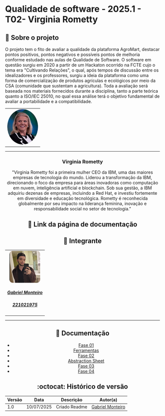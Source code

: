 # Qualidade de software - 2025.1 - T02- Virginia Rometty

## :scroll: Sobre o projeto

   O projeto tem o fito de avaliar a qualidade da plataforma AgroMart, destacar pontos positivos, pontos negativos e possíveis pontos de melhoria conforme estudado nas aulas de Qualidade de Software. O software em questão surgiu em 2020 a partir de um Hackaton ocorrido na FCTE cujo o tema era "Cultivando Relações", o qual, após tempos de discussão entre os idealizadores e os professores, surgiu a ideia da plataforma como uma forma de comercialização de produtos agrículas e ecológicos por meio da CSA (comunidade que sustentam a agricultura). 
   Toda a avaliação será baseada nos materiais fornecidos durante a disciplina, tanto a parte teórica quanto a ISO/IEC 25010, no qual essa análise terá o objetivo fundamental de avaliar a portabilidade e a compatibilidade.

<center>
<table style="margin-left: auto; margin-right: auto;">
    <tr>
        <td align="center">
            <a href="link do github">
                <img style="border-radius: 50%; width: 100px; heigth: 100px" src="imgs/virginia.jpg" />
            </a>
        </td>
</table>
 <! -- ## :email: Site -->
<hr/>

   ### Virginia Rometty
   "Virginia Rometty foi a primeira mulher CEO da IBM, uma das maiores empresas de tecnologia do mundo. Liderou a transformação da IBM, direcionando o foco da empresa para áreas inovadoras como computação em nuvem, inteligência artificial e blockchain. Sob sua gestão, a IBM adquiriu dezenas de empresas, incluindo a Red Hat, e investiu fortemente em diversidade e educação tecnológica. Rometty é reconhecida globalmente por seu impacto na liderança feminina, inovação e responsabilidade social no setor de tecnologia."

## :paperclip: Link da página de documentação 

## :star2: Integrante

<center>
<table style="margin-left: auto; margin-right: auto;">
    <tr>
        <td align="center">
            <a href="link do github">
                <img style="border-radius: 10%; width: 100px; heigth: 100px" src="imgs/Gabriel_Monteiro.png" />
                <h5 class="text-center">Gabriel Monteiro</h5>
                <h5 class="text-center">221021975</h5>
            </a>
        </td>
</table>
 <! -- ## :email: Site -->
<hr/>


## :bookmark_tabs: Documentação 

- [Fase 01](fase1/proposito_avaliacao.md)
- [Ferramentas](fase1/ferramentas.md)
- [Fase 02](fase2/detalhamento.md)
- [Abstraction Sheet](fase2/fase2/abstraction.md)
- [Fase 03](fase3/execucao.md)
- [Fase 04](fase4/resultado.md)


## :octocat: Histórico de versão 
| Versão | Data       | Descrição     | Autor(a)                                              |
|--------|------------|---------------|-------------------------------------------------------|
| 1.0    | 10/07/2025 | Criado Readme | [Gabriel Monteiro](https://github.com/GabrielSMonteiro) |
